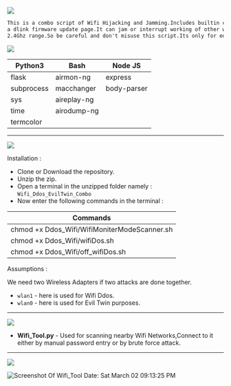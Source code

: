 <img src="https://via.placeholder.com/1270x120/0d1117/fffff?text=Wifi+DDos+EvilTwin+Combo" />

```html
This is a combo script of Wifi Hijacking and Jamming.Includes builtin captive portal with
a dlink firmware update page.It can jam or interrupt working of other wireless networks in
2.4Ghz range.So be careful and don't misuse this script.Its only for education purpose.
```
<img src="https://via.placeholder.com/1000x100/0d1117/BFFF00?text=Tools+and+Modules+used" />

| Python3  | Bash | Node JS |
| ------------- | ------------- | -------- |
| flask | airmon-ng | express |
| subprocess | macchanger | body-parser |
| sys  | aireplay-ng |  |
| time | airodump-ng |  |
| termcolor |   |   |

-------------------------------------------------------------------------------------------------------------------------------------------------
<img src="https://via.placeholder.com/1270x120/0d1117/BFFF00?text=INSTALLATIONS and CONFIGURATION" />

Installation :

* Clone or Download the repository.
* Unzip the zip.
* Open a terminal in the unzipped folder namely : `Wifi_Ddos_EvilTwin_Combo`
* Now enter the following commands in the terminal :

| Commands  |
| ------------- |
| chmod +x Ddos_Wifi/WifiMoniterModeScanner.sh |
| chmod +x Ddos_Wifi/wifiDos.sh |
| chmod +x Ddos_Wifi/off_wifiDos.sh |

Assumptions :

We need two Wireless Adapters if two attacks are done together.
* `wlan1` - here is used for Wifi Ddos.
* `wlan0` - here is used for Evil Twin purposes.

-------------------------------------------------------------------------------------------------------------------------------------------------
<img src="https://via.placeholder.com/1270x120/0d1117/BFFF00?text=FUNCTIONALITIES" />

* **Wifi_Tool.py** - Used for scanning nearby Wifi Networks,Connect to it either by manual password entry or by brute force attack.
------------------------------------------------------------------------------------------------------------------------------------------------

<img src="https://via.placeholder.com/1270x120/0d1117/BFFF00?text=SCREENSHOT+OF+THE+SCRIPT" />

![Screenshot Of Wifi_Tool Date: Sat March 02 09:13:25 PM](https://i.imgur.com/UIhj0PF.png)
